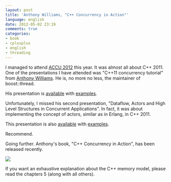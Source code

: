 ```yaml
---
layout: post
title: 'Anthony Williams, "C++ Concurrency in Action"'
language: english
date: 2012-05-02 23:19
comments: true
categories: 
- book
- cplusplus
- english
- threading
---
```

I managed to attend [ACCU 2012][] this year. It was almost all about C++ 2011. One of the presentations I have attended was "C++11 concurrency tutorial" from [Anthony Williams][]. He is, no more no less, the maintainer of boost::thread.

[ACCU 2012]: http://accu.org/index.php/conferences/accu_conference_2012
[Anthony Williams]: http://www.boost.org/users/people/anthony_williams.html

His presentation is [available][C++11 concurrency tutorial slides] with [examples][C++11 concurrency tutorial samples].

[C++11 concurrency tutorial slides]: http://www.justsoftwaresolutions.co.uk/files/c++11_concurrency.pdf
[C++11 concurrency tutorial samples]: http://www.justsoftwaresolutions.co.uk/files/c++11_concurrency_code.zip

Unfortunately, I missed his second presentation, "Dataflow, Actors and High Level Structures in Concurrent Applications". In fact, it was about implementing the concept of actors, similar as in Erlang, in C++ 2011.

This presentation is also [available][Dataflow, Actors and High Level Structures in Concurrent Applications slides] with [examples][Dataflow, Actors and High Level Structures in Concurrent Applications samples].

[Dataflow, Actors and High Level Structures in Concurrent Applications slides]: http://www.justsoftwaresolutions.co.uk/files/dataflow_and_actors.pdf
[Dataflow, Actors and High Level Structures in Concurrent Applications samples]: http://www.justsoftwaresolutions.co.uk/files/dataflow_and_actors_code.zip

Recommend.

Going further. Anthony's book, "C++ Concurrency in Action", has been released recently.

<a href="http://www.amazon.co.uk/gp/product/1933988770/ref=as_li_tf_il?ie=UTF8&tag=prodiy-21&linkCode=as2&camp=1634&creative=6738&creativeASIN=1933988770"><img border="0" src="http://ws.assoc-amazon.co.uk/widgets/q?_encoding=UTF8&Format=_SL160_&ASIN=1933988770&MarketPlace=GB&ID=AsinImage&WS=1&tag=prodiy-21&ServiceVersion=20070822" ></a><img src="http://www.assoc-amazon.co.uk/e/ir?t=prodiy-21&l=as2&o=2&a=1933988770" width="1" height="1" border="0" alt="" style="border:none !important; margin:0px !important;" />

If you want an exhaustive explanation about the C++ memory model, please read the chapters 5 (along with all others).
